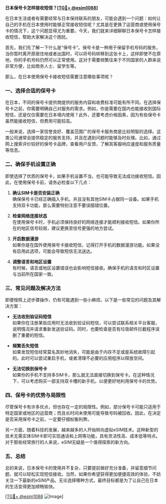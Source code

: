 **日本保号卡怎样接收短信？[[TG💪+ @esim1088](https://t.me/s/esim1088)]**

在日本生活或者有需要经常与日本保持联系的朋友，可能会遇到一个问题：如何让自己的手机在日本使用时能够正常接收短信呢？尤其是在更换了运营商或使用保号卡的情况下，这个问题显得尤为重要。今天，我们就来详细聊聊日本保号卡怎样接收短信，帮助大家解决这个困扰。

首先，我们先了解一下什么是“保号卡”。保号卡是一种用于保留手机号码的服务，当你暂时离开原居住地或者出国时，可以将号码转移到这张卡上，这样即使不在原地，你的手机号码仍然可以正常使用。这对于需要频繁往来于不同国家的人群来说非常方便，比如商务人士、留学生等。

那么，在日本使用保号卡接收短信需要注意哪些事项呢？

### 一、选择合适的保号卡

在日本，不同的保号卡提供商提供的服务内容和收费标准可能有所不同。在选择保号卡之前，你需要明确自己对服务的需求。例如，你是需要在国内也能接收到国际短信，还是仅仅需要在日本境内使用？此外，还要考虑价格因素，因为有些保号卡虽然能接收短信，但费用可能较高。

一般来说，选择一家信誉良好、覆盖范围广的保号卡服务商是比较明智的选择。这类公司通常会提供稳定的服务支持，并且在遇到问题时能够及时处理。比如，通过网上搜索评价较好的保号卡品牌，查看用户反馈，了解其客服响应速度和服务质量等信息。

### 二、确保手机设置正确

即使选择了优质的保号卡，如果手机设置不当，也可能导致无法成功接收短信。因此，在使用保号卡前，请务必检查以下几点：

1. **确认SIM卡是否安装正确**  
   确保保号卡已经正确插入手机，并且没有其他SIM卡占据同一设备。如果手机支持双卡功能，那么需要特别注意不要误插错位置。

2. **检查网络连接状态**  
   在使用保号卡时，手机必须保持良好的网络连接才能顺利接收短信。如果你所在的地区信号较弱，建议更换至信号更强的地方尝试。

3. **开启数据漫游**  
   如果你是在国外使用保号卡接收短信，记得打开手机的数据漫游功能。如果没有启用此选项，可能会导致短信无法送达。

4. **调整语言和地区设置**  
   有时候，语言或地区设置错误也会影响短信接收。确保手机的语言和时区设置与当前所在国家一致。

### 三、常见问题及解决方法

即便按照上述步骤操作，仍有可能遇到一些小麻烦。以下是一些常见的问题及其解决方案：

- **无法收到验证码短信**  
  如果你在注册某些应用时无法收到验证码短信，可以尝试联系相关平台客服，说明情况并请求重新发送验证码。同时，也要检查是否有垃圾邮件拦截程序误删了重要的短信。

- **频繁丢失短信**  
  如果发现短信经常莫名其妙地消失，可能是由于内存不足或是系统故障引起的。此时可以尝试重启手机，或者清理不必要的应用程序以释放空间。

- **无法切换到保号卡**  
  如果你的手机不支持多SIM卡，那么就无法直接切换到保号卡。在这种情况下，可以考虑购买一部支持双卡槽的新手机，以便更好地利用保号卡的优势。

### 四、保号卡的优势与局限性

尽管保号卡有许多优点，但也存在一定的局限性。例如，部分保号卡可能只适用于特定国家或地区的运营商；而且长时间未使用可能导致号码被回收。因此，在决定是否采用保号卡之前，一定要仔细权衡利弊。

另一方面，随着科技的发展，越来越多的人开始转向虚拟eSIM技术。这种新型的技术无需实体SIM卡即可实现通话和上网等功能，具有灵活性高、成本低等特点。对于那些经常旅行的人来说，eSIM无疑是一个值得探索的新方向。

### 五、总结

总的来说，日本保号卡的使用并不复杂，只要提前做好充分准备，并留意细节问题，就可以轻松实现短信接收。当然，如果你希望获得更加便捷高效的体验，不妨关注一下最新的eSIM产品。无论选择哪种方式，最终目标都是为了让自己在日本的生活变得更加顺畅愉快。

[[TG💪+ @esim1088](https://t.me/s/esim1088) ![Image](https://i.postimg.cc/4NQfJmqS/Snipaste-2025-05-13-00-14-12.png)]